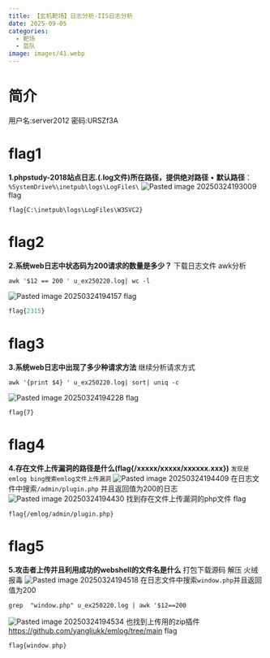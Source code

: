 ```yaml
---
title: 【玄机靶场】日志分析-IIS日志分析
date: 2025-09-05
categories:
  - 靶场
  - 蓝队
image: images/41.webp
---
```

# 简介
用户名:server2012
密码:URSZf3A
# flag1
**1.phpstudy-2018站点日志.(.log文件)所在路径，提供绝对路径**
• **默认路径**：`%SystemDrive%\inetpub\logs\LogFiles\`
![Pasted image 20250324193009](https://blogslimer.oss-cn-shanghai.aliyuncs.com/blog/Pasted%20image%2020250324193009.png)
flag
```
flag{C:\inetpub\logs\LogFiles\W3SVC2}
```
# flag2
**2.系统web日志中状态码为200请求的数量是多少？**
下载日志文件 awk分析
```
awk '$12 == 200 ' u_ex250220.log| wc -l
```
![Pasted image 20250324194157](https://blogslimer.oss-cn-shanghai.aliyuncs.com/blog/Pasted%20image%2020250324194157.png)
flag
```php
flag{2315}
```
# flag3
**3.系统web日志中出现了多少种请求方法**
继续分析请求方式
```
awk '{print $4} ' u_ex250220.log| sort| uniq -c
```
![Pasted image 20250324194228](https://blogslimer.oss-cn-shanghai.aliyuncs.com/blog/Pasted%20image%2020250324194228.png)
flag
```
flag{7}
```
# flag4
**4.存在文件上传漏洞的路径是什么(flag{/xxxxx/xxxxx/xxxxxx.xxx})**
`发现是emlog bing搜索emlog文件上传漏洞`
![Pasted image 20250324194409](https://blogslimer.oss-cn-shanghai.aliyuncs.com/blog/Pasted%20image%2020250324194409.png)
在日志文件中搜索`/admin/plugin.php` 并且返回值为200的日志
![Pasted image 20250324194430](https://blogslimer.oss-cn-shanghai.aliyuncs.com/blog/Pasted%20image%2020250324194430.png)
找到存在文件上传漏洞的php文件
flag
```
flag{/emlog/admin/plugin.php}
```
# flag5
**5.攻击者上传并且利用成功的webshell的文件名是什么**
打包下载源码 解压 火绒报毒
![Pasted image 20250324194518](https://blogslimer.oss-cn-shanghai.aliyuncs.com/blog/Pasted%20image%2020250324194518.png)
在日志文件中搜索`window.php`并且返回值为200
```
grep  "window.php" u_ex250220.log | awk '$12==200
```
![Pasted image 20250324194534](https://blogslimer.oss-cn-shanghai.aliyuncs.com/blog/Pasted%20image%2020250324194534.png)
也找到上传用的zip插件  
https://github.com/yangliukk/emlog/tree/main
flag
```php
flag{window.php}
```